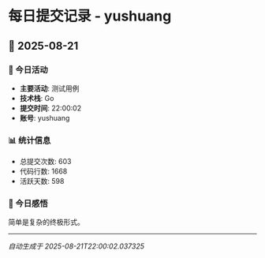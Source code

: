 # 每日提交记录 - yushuang

## 📅 2025-08-21

### 🎯 今日活动
- **主要活动**: 测试用例
- **技术栈**: Go
- **提交时间**: 22:00:02
- **账号**: yushuang

### 📊 统计信息
- 总提交次数: 603
- 代码行数: 1668
- 活跃天数: 598

### 💭 今日感悟
简单是复杂的终极形式。

---
*自动生成于 2025-08-21T22:00:02.037325*
